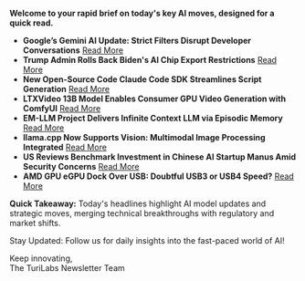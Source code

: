 <p><strong>Welcome to your rapid brief on today's key AI moves, designed for a quick read.</strong></p>
<ul>
<li><strong>Google’s Gemini AI Update: Strict Filters Disrupt Developer Conversations</strong> <a href="https://www.theregister.com/2025/05/08/google_gemini_update_prevents_disabling/">Read More</a></li>
<li><strong>Trump Admin Rolls Back Biden's AI Chip Export Restrictions</strong> <a href="https://arstechnica.com/ai/2025/05/trump-admin-to-roll-back-bidens-ai-chip-restrictions/">Read More</a></li>
<li><strong>New Open-Source Code Claude Code SDK Streamlines Script Generation</strong> <a href="https://github.com/RVCA212/codesys">Read More</a></li>
<li><strong>LTXVideo 13B Model Enables Consumer GPU Video Generation with ComfyUI</strong> <a href="https://ltxv.video/">Read More</a></li>
<li><strong>EM-LLM Project Delivers Infinite Context LLM via Episodic Memory</strong> <a href="https://github.com/em-llm/EM-LLM-model">Read More</a></li>
<li><strong>llama.cpp Now Supports Vision: Multimodal Image Processing Integrated</strong> <a href="https://github.com/ggml-org/llama.cpp/blob/master/docs/multimodal.md">Read More</a></li>
<li><strong>US Reviews Benchmark Investment in Chinese AI Startup Manus Amid Security Concerns</strong> <a href="https://techcrunch.com/2025/05/09/the-us-is-reviewing-benchmarks-investment-into-chinese-ai-startup-manus/">Read More</a></li>
<li><strong>AMD GPU eGPU Dock Over USB: Doubtful USB3 or USB4 Speed?</strong> <a href="https://twitter.com/__tinygrad__/status/1920960070055080107">Read More</a></li>
</ul>
<p><strong>Quick Takeaway:</strong> Today's headlines highlight AI model updates and strategic moves, merging technical breakthroughs with regulatory and market shifts.</p>
<p>Stay Updated: Follow us for daily insights into the fast-paced world of AI!  </p>
<p>Keep innovating,<br />
The TuriLabs Newsletter Team</p>